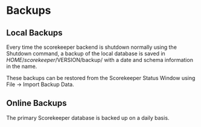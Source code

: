 
# Backups

## Local Backups

Every time the scorekeeper backend is shutdown normally using the Shutdown command, a backup of the
local database is saved in $HOME/scorekeeper/$VERSION/backup/ with a date and schema information in the name.

These backups can be restored from the Scorekeeper Status Window using File &rarr; Import Backup Data.

## Online Backups

The primary Scorekeeper database is backed up on a daily basis.

